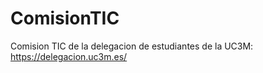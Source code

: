 # ComisionTIC
Comision TIC de la delegacion de estudiantes de la UC3M: https://delegacion.uc3m.es/ 
